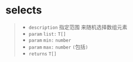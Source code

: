 # selects<T>

> - `description` 指定范围 来随机选择数组元素
> - `param` `list:` `T[]`
> - `param` `min:` `number` 
> - `param` `max:` `number` `(`包括`)`
> - `returns` `T[]`
